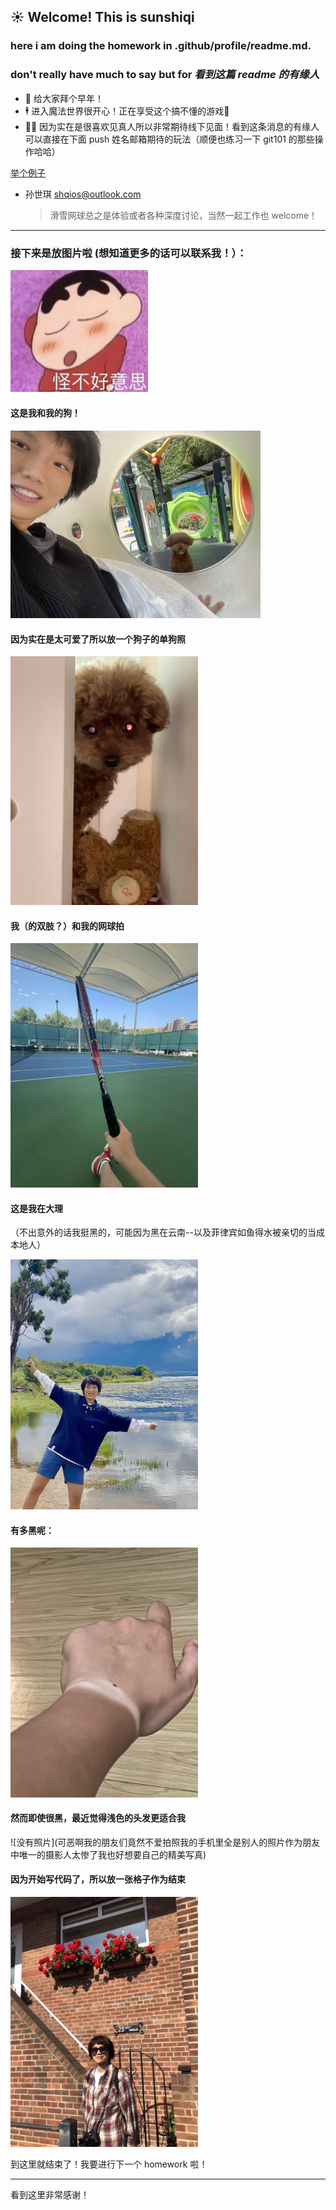 ## ☀️ Welcome! This is sunshiqi

### here i am doing the homework in .github/profile/readme.md. 
### don't really have much to say but for *看到这篇 readme 的有缘人*

- 🥳 给大家拜个早年！
- 🕴 进入魔法世界很开心！正在享受这个搞不懂的游戏👾
- 👯‍♀️ 因为实在是很喜欢见真人所以非常期待线下见面！看到这条消息的有缘人可以直接在下面 push 姓名邮箱期待的玩法（顺便也练习一下 git101 的那些操作哈哈）

<u>举个例子</u>
* 孙世琪 shqios@outlook.com
  
    > 滑雪网球总之是体验或者各种深度讨论，当然一起工作也 welcome！

***

### 接下来是放图片啦 (想知道更多的话可以联系我！）：
<img src="https://github.com/gtb-2022-sun-shiqi/.github/raw/main/assets/IMG_1984.jpg" alt="memez" style="zoom:50%;" />



#### 这是我和我的狗！

<img src="https://github.com/gtb-2022-sun-shiqi/.github/raw/main/assets/meanddog.png" width="400px" />

#### 因为实在是太可爱了所以放一个狗子的单狗照

<img src="https://github.com/gtb-2022-sun-shiqi/.github/raw/main/assets/dogeye.jpg" width="300px" />

#### 我（的双肢？）和我的网球拍

<img src="https://github.com/gtb-2022-sun-shiqi/.github/raw/main/assets/tennis.png" width="300px" />



#### 这是我在大理

（不出意外的话我挺黑的，可能因为黑在云南--以及菲律宾如鱼得水被亲切的当成本地人）

<img src="https://github.com/gtb-2022-sun-shiqi/.github/raw/main/assets/dali.png" width="300px" />

#### 有多黑呢：

<img src="https://github.com/gtb-2022-sun-shiqi/.github/raw/main/assets/wrist.png" width="300px" />

#### 然而即使很黑，最近觉得浅色的头发更适合我

\![没有照片]\(可恶啊我的朋友们竟然不爱拍照我的手机里全是别人的照片作为朋友中唯一的摄影人太惨了我也好想要自己的精美写真)

#### 因为开始写代码了，所以放一张格子作为结束

<img src="https://github.com/gtb-2022-sun-shiqi/.github/raw/main/assets/gezi.jpg" width="300px" />



到这里就结束了！我要进行下一个 homework 啦！



***

看到这里非常感谢！
